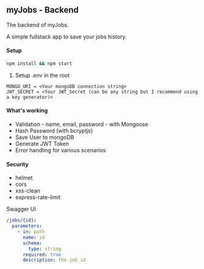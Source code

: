 ## myJobs - Backend
The backend of myJobs. 

A simple fullstack app to save your jobs history.

#### Setup

```bash
npm install && npm start
```

1. Setup .env in the root
```
MONGO_URI = <Your mongoDB connection string>
JWT_SECRET = <Your JWT_Secret (can be any string but I recommend using a key generator)>
```

#### What's working

- Validation - name, email, password - with Mongoose
- Hash Password (with bcryptjs)
- Save User to mongoDB
- Generate JWT Token
- Error handling for various scenarios

#### Security

- helmet
- cors
- xss-clean
- express-rate-limit

Swagger UI

```yaml
/jobs/{id}:
  parameters:
    - in: path
      name: id
      schema:
        type: string
      required: true
      description: the job id
```
